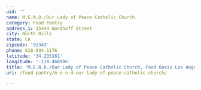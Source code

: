 ```yaml
---
uid: ''
name: M.E.N.D./Our Lady of Peace Catholic Church
category: Food Pantry
address_1: 15444 Nordhoff Street
city: North Hills
state: CA
zipcode: '91343'
phone: 818-894-1176
latitude: '34.235161'
longitude: '-118.468996'
title: 'M.E.N.D./Our Lady of Peace Catholic Church, Food Oasis Los Angeles'
uri: /food-pantry/m-e-n-d-our-lady-of-peace-catholic-church/

---
```

